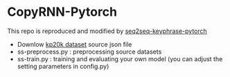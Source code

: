 # CopyRNN-Pytorch
This repo is reproduced and modified by [seq2seq-keyphrase-pytorch](https://github.com/memray/seq2seq-keyphrase-pytorch)

- Downlow [kp20k dataset](https://drive.google.com/file/d/1ZTQEGZSq06kzlPlOv4yGjbUpoDrNxebR/view) source json file
- ss-preprocess.py : preprocessing source datasets 
- ss-train.py : training and evaluating your own model (you can adjust the setting parameters in config.py)
